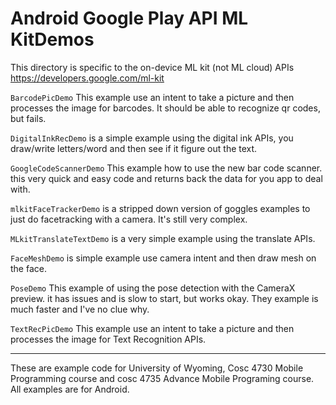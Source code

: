 # Android Google Play API ML KitDemos

This directory is specific to the on-device ML kit (not ML cloud) APIs  https://developers.google.com/ml-kit

`BarcodePicDemo` This example use an intent to take a picture and then processes the image for barcodes.  It should be able to recognize qr codes, but fails.

`DigitalInkRecDemo` is a simple example using the digital ink APIs, you draw/write letters/word and then see if it figure out the text.

`GoogleCodeScannerDemo` This example how to use the new bar code scanner.  this very quick and easy code and returns back the data  for you app to deal with.

`mlkitFaceTrackerDemo` is a stripped down version of goggles examples to just do facetracking with a camera.  It's still very complex.

`MLkitTranslateTextDemo` is a very simple example using the translate APIs.

`FaceMeshDemo` is simple example use camera intent and then draw mesh on the face.  

`PoseDemo` This example of using the pose detection with the CameraX preview.  it has issues and is slow to start, but works okay.  They example is much faster and I've no clue why.

`TextRecPicDemo` This example use an intent to take a picture and then processes the image for Text Recognition APIs.

---

These are example code for University of Wyoming, Cosc 4730 Mobile Programming course and cosc 4735 Advance Mobile Programing course. 
All examples are for Android.

